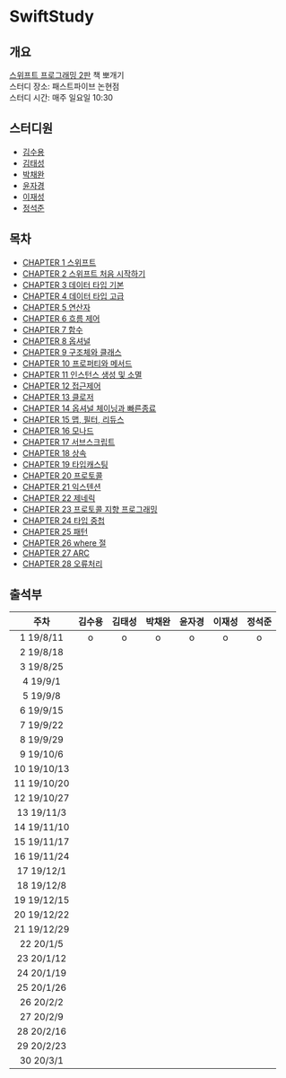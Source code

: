 # SwiftStudy
## 개요
[스위프트 프로그래밍 2판](http://www.hanbit.co.kr/store/books/look.php?p_code=B2206901403) 책 뽀개기  
스터디 장소: 패스트파이브 논현점  
스터디 시간: 매주 일요일 10:30


## 스터디원
- [김수용](https://github.com/Mainea)
- [김태성](https://github.com/kts6056)
- [박채완](https://github.com/seizze)
- [윤자경](https://github.com/JakyungYoon)
- [이재성](https://github.com/RebirthLee)
- [정석준](https://github.com/sjjeong)

## 목차
- [CHAPTER 1 스위프트](https://github.com/StudyFork/SwiftStudy/tree/master/CHAPTER01)
- [CHAPTER 2 스위프트 처음 시작하기]()
- [CHAPTER 3 데이터 타입 기본]()
- [CHAPTER 4 데이터 타입 고급]()
- [CHAPTER 5 연산자]()
- [CHAPTER 6 흐름 제어]()
- [CHAPTER 7 함수]()
- [CHAPTER 8 옵셔널]()
- [CHAPTER 9 구조체와 클래스]()
- [CHAPTER 10 프로퍼티와 메서드]()
- [CHAPTER 11 인스턴스 생성 및 소멸]()
- [CHAPTER 12 접근제어]()
- [CHAPTER 13 클로저]()
- [CHAPTER 14 옵셔널 체이닝과 빠른종료]()
- [CHAPTER 15 맵, 필터, 리듀스]()
- [CHAPTER 16 모나드]()
- [CHAPTER 17 서브스크립트]()
- [CHAPTER 18 상속]()
- [CHAPTER 19 타입캐스팅]()
- [CHAPTER 20 프로토콜]()
- [CHAPTER 21 익스텐션]()
- [CHAPTER 22 제네릭]()
- [CHAPTER 23 프로토콜 지향 프로그래밍]()
- [CHAPTER 24 타입 중첩]()
- [CHAPTER 25 패턴]()
- [CHAPTER 26 where 절]()
- [CHAPTER 27 ARC]()
- [CHAPTER 28 오류처리]()


## 출석부
|주차|김수용|김태성|박채완|윤자경|이재성|정석준|
|:-:|:-:|:-:|:-:|:-:|:-:|:-:|
|1 19/8/11|o|o|o|o|o|o|
|2 19/8/18|||||||
|3 19/8/25|||||||
|4 19/9/1|||||||
|5 19/9/8|||||||
|6 19/9/15|||||||
|7 19/9/22|||||||
|8 19/9/29|||||||
|9 19/10/6|||||||
|10 19/10/13|||||||
|11 19/10/20|||||||
|12 19/10/27|||||||
|13 19/11/3|||||||
|14 19/11/10|||||||
|15 19/11/17|||||||
|16 19/11/24|||||||
|17 19/12/1|||||||
|18 19/12/8|||||||
|19 19/12/15|||||||
|20 19/12/22|||||||
|21 19/12/29|||||||
|22 20/1/5|||||||
|23 20/1/12|||||||
|24 20/1/19|||||||
|25 20/1/26|||||||
|26 20/2/2|||||||
|27 20/2/9|||||||
|28 20/2/16|||||||
|29 20/2/23|||||||
|30 20/3/1|||||||
